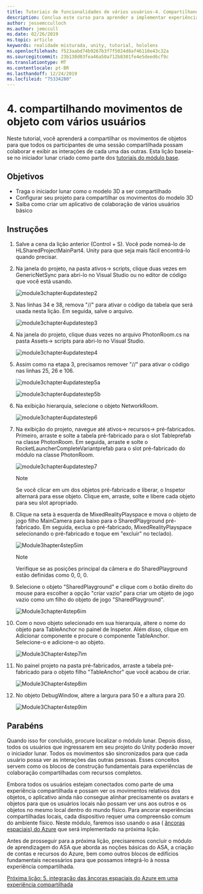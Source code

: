 ```yaml
---
title: Tutoriais de funcionalidades de vários usuários-4. Compartilhando movimentos de objetos com vários usuários
description: Conclua este curso para aprender a implementar experiências compartilhadas de vários usuários em um aplicativo do HoloLens 2.
author: jessemcculloch
ms.author: jemccull
ms.date: 02/26/2019
ms.topic: article
keywords: realidade misturada, unity, tutorial, hololens
ms.openlocfilehash: f523aabd74b9267b3f7f5024d8af46110e43c32a
ms.sourcegitcommit: 23b130d03fea46a50a712b8301fe4e5deed6cf9c
ms.translationtype: MT
ms.contentlocale: pt-BR
ms.lasthandoff: 12/24/2019
ms.locfileid: "75334280"
---
```

# <a name="4-sharing-object-movements-with-multiple-users"></a>4. compartilhando movimentos de objeto com vários usuários

Neste tutorial, você aprenderá a compartilhar os movimentos de objetos para que todos os participantes de uma sessão compartilhada possam colaborar e exibir as interações de cada uma das outras. Esta lição baseia-se no iniciador lunar criado como parte dos [tutoriais do módulo base](mrlearning-base.md).

## <a name="objectives"></a>Objetivos

- Traga o iniciador lunar como o modelo 3D a ser compartilhado
- Configurar seu projeto para compartilhar os movimentos do modelo 3D
- Saiba como criar um aplicativo de colaboração de vários usuários básico

## <a name="instructions"></a>Instruções

1. Salve a cena da lição anterior (Control + S). Você pode nomeá-lo de HLSharedProjectMainPart4. Unity para que seja mais fácil encontrá-lo quando precisar.

2. Na janela do projeto, na pasta ativos-> scripts, clique duas vezes em GenericNetSync para abri-lo no Visual Studio ou no editor de código que você está usando.  

    ![module3chapter4updatestep2](images/module3chapter4updatestep2.png)

3. Nas linhas 34 e 38, remova "//" para ativar o código da tabela que será usada nesta lição. Em seguida, salve o arquivo.

    ![module3chapter4updatestep3](images/module3chapter4updatestep3.png)

4. Na janela do projeto, clique duas vezes no arquivo PhotonRoom.cs na pasta Assets-> scripts para abri-lo no Visual Studio.

    ![module3chapter4updatestep4](images/module3chapter4updatestep4.png)

5. Assim como na etapa 3, precisamos remover "//" para ativar o código nas linhas 25, 26 e 106.

    ![module3chapter4updatestep5a](images/module3chapter4updatestep5a.png)

    ![module3chapter4updatestep5b](images/module3chapter4updatestep5b.png)

6. Na exibição hierarquia, selecione o objeto NetworkRoom.

    ![module3chapter4updatestep6](images/module3chapter4updatestep6.png)

7. Na exibição do projeto, navegue até ativos-> recursos-> pré-fabricados. Primeiro, arraste e solte a tabela pré-fabricado para o slot Tableprefab na classe PhotonRoom. Em seguida, arraste e solte o RocketLauncherCompleteVariantprefab para o slot pré-fabricado do módulo na classe PhotonRoom.

    ![module3chapter4updatestep7](images/module3chapter4updatestep7.png)

    >[!NOTE]
    >Se você clicar em um dos objetos pré-fabricado e liberar, o Inspetor alternará para esse objeto. Clique em, arraste, solte e libere cada objeto para seu slot apropriado.

8. Clique na seta à esquerda de MixedRealityPlayspace e mova o objeto de jogo filho MainCamera para baixo para o SharedPlayground pré-fabricado. Em seguida, exclua o pré-fabricado, MixedRealityPlayspace selecionando o pré-fabricado e toque em "excluir" no teclado).

    ![Module3hapter4step5im](images/module3chapter4step5im.PNG)

    >[!NOTE]
    >Verifique se as posições principal da câmera e do SharedPlayground estão definidas como 0, 0, 0.

9. Selecione o objeto "SharedPlayground" e clique com o botão direito do mouse para escolher a opção "criar vazio" para criar um objeto de jogo vazio como um filho do objeto de jogo "SharedPlayground".

   ![Module3chapter4step6im](images/module3chapter4step6im.PNG)

10. Com o novo objeto selecionado em sua hierarquia, altere o nome do objeto para TableAnchor no painel de Inspetor. Além disso, clique em Adicionar componente e procure o componente TableAnchor. Selecione-o e adicione-o ao objeto.

    ![Module3Chapter4step7im](images/module3chapter4step7im.PNG)

11. No painel projeto na pasta pré-fabricados, arraste a tabela pré-fabricado para o objeto filho "TableAnchor" que você acabou de criar.

    ![Module3Chapter4step8im](images/module3chapter4step8im.PNG)

12. No objeto DebugWindow, altere a largura para 50 e a altura para 20.

    ![Module3Chapter4step9im](images/module3chapter4step11im.PNG)

## <a name="congratulations"></a>Parabéns

Quando isso for concluído, procure localizar o módulo lunar. Depois disso, todos os usuários que ingressarem em seu projeto do Unity poderão mover o iniciador lunar.  Todos os movimentos são sincronizados para que cada usuário possa ver as interações das outras pessoas. Esses conceitos servem como os blocos de construção fundamentais para experiências de colaboração compartilhadas com recursos completos.

Embora todos os usuários estejam conectados como parte de uma experiência compartilhada e possam ver os movimentos relativos dos objetos, o aplicativo ainda não consegue alinhar precisamente os avatars e objetos para que os usuários locais não possam ver uns aos outros e os objetos no mesmo local dentro do mundo físico. Para ancorar experiências compartilhadas locais, cada dispositivo requer uma compreensão comum do ambiente físico. Neste módulo, faremos isso usando o asa ( [âncoras espaciais) do Azure](<https://azure.microsoft.com//services/spatial-anchors/>) que será implementado na próxima lição.

Antes de prosseguir para a próxima lição, precisaremos concluir o módulo de aprendizagem do ASA que aborda as noções básicas do ASA, a criação de contas e recursos do Azure, bem como outros blocos de edifícios fundamentais necessários para que possamos integrá-lo à nossa experiência compartilhada.

[Próxima lição: 5. integração das âncoras espaciais do Azure em uma experiência compartilhada](mrlearning-sharing(photon)-ch5.md)
